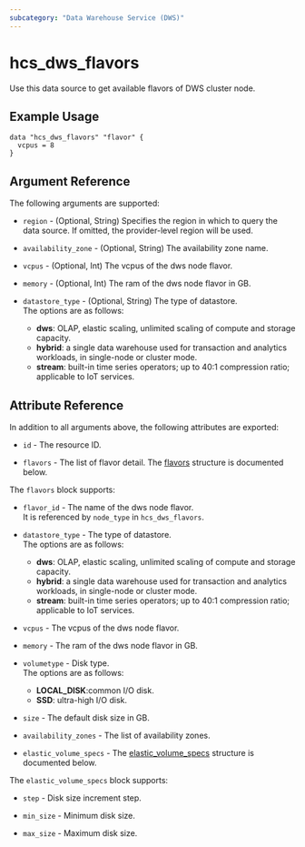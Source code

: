 ```yaml
---
subcategory: "Data Warehouse Service (DWS)"
---
```


# hcs_dws_flavors

Use this data source to get available flavors of DWS cluster node.

## Example Usage

```hcl
data "hcs_dws_flavors" "flavor" {
  vcpus = 8
}
```

## Argument Reference

The following arguments are supported:

* `region` - (Optional, String) Specifies the region in which to query the data source.
  If omitted, the provider-level region will be used.

* `availability_zone` - (Optional, String) The availability zone name.

* `vcpus` - (Optional, Int) The vcpus of the dws node flavor.

* `memory` - (Optional, Int) The ram of the dws node flavor in GB.

* `datastore_type` - (Optional, String) The type of datastore.  
  The options are as follows:
    - **dws**: OLAP, elastic scaling, unlimited scaling of compute and storage capacity.
    - **hybrid**: a single data warehouse used for transaction and analytics workloads,
       in single-node or cluster mode.
    - **stream**: built-in time series operators; up to 40:1 compression ratio; applicable to IoT services.

## Attribute Reference

In addition to all arguments above, the following attributes are exported:

* `id` - The resource ID.

* `flavors` - The list of flavor detail.
  The [flavors](#dwsFlavors_Flavors) structure is documented below.

<a name="dwsFlavors_Flavors"></a>
The `flavors` block supports:

* `flavor_id` - The name of the dws node flavor.  
  It is referenced by `node_type` in `hcs_dws_flavors`.

* `datastore_type` - The type of datastore.  
  The options are as follows:
    - **dws**: OLAP, elastic scaling, unlimited scaling of compute and storage capacity.
    - **hybrid**: a single data warehouse used for transaction and analytics workloads,
       in single-node or cluster mode.
    - **stream**: built-in time series operators; up to 40:1 compression ratio; applicable to IoT services.

* `vcpus` - The vcpus of the dws node flavor.

* `memory` - The ram of the dws node flavor in GB.

* `volumetype` - Disk type.  
  The options are as follows:
    - **LOCAL_DISK**:common I/O disk.
    - **SSD**: ultra-high I/O disk.

* `size` - The default disk size in GB.

* `availability_zones` - The list of availability zones.

* `elastic_volume_specs` - The [elastic_volume_specs](#dwsFlavors_FlavorsElasticVolumeSpec) structure is
  documented below.

<a name="dwsFlavors_FlavorsElasticVolumeSpec"></a>
The `elastic_volume_specs` block supports:

* `step` - Disk size increment step.

* `min_size` - Minimum disk size.

* `max_size` - Maximum disk size.
